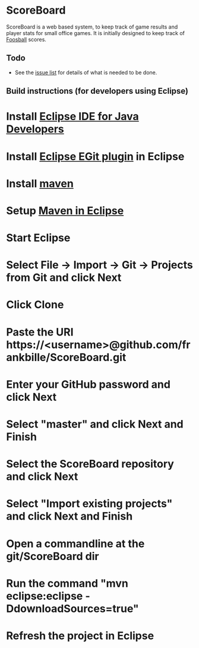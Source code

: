 ScoreBoard
==========

ScoreBoard is a web based system, to keep track of game results and player stats for small office games. It is initially designed to keep track of [Foosball][foosball] scores.

Todo
----
* See the [issue list][issues] for details of what is needed to be done.

Build instructions (for developers using Eclipse)
----
# Install [Eclipse IDE for Java Developers][eclipse]
# Install [Eclipse EGit plugin][egit] in Eclipse
# Install [maven]
# Setup [Maven in Eclipse][mavensetup]
# Start Eclipse
# Select File -> Import -> Git -> Projects from Git and click Next
# Click Clone
# Paste the URI https://\<username\>@github.com/frankbille/ScoreBoard.git
# Enter your GitHub password and click Next
# Select "master" and click Next and Finish
# Select the ScoreBoard repository and click Next
# Select "Import existing projects" and click Next and Finish
# Open a commandline at the git/ScoreBoard dir
# Run the command "mvn eclipse:eclipse -DdownloadSources=true"
# Refresh the project in Eclipse

[foosball]: http://en.wikipedia.org/wiki/Table_football
[ranking]: https://github.com/frankbille/ScoreBoard/issues/2
[nplusone]: https://github.com/frankbille/ScoreBoard/issues/4
[eclipse]: http://www.eclipse.org/downloads/
[egit]: http://eclipse.org/egit/download/
[maven]: http://maven.apache.org/
[mavensetup]: http://maven.apache.org/guides/mini/guide-ide-eclipse.html
[issues]: https://github.com/frankbille/ScoreBoard/issues
